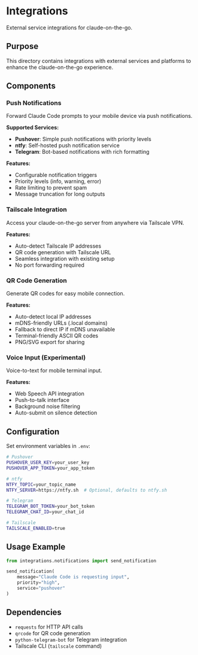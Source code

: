 # Integrations

External service integrations for claude-on-the-go.

## Purpose

This directory contains integrations with external services and platforms to enhance the claude-on-the-go experience.

## Components

### Push Notifications
Forward Claude Code prompts to your mobile device via push notifications.

**Supported Services:**
- **Pushover**: Simple push notifications with priority levels
- **ntfy**: Self-hosted push notification service
- **Telegram**: Bot-based notifications with rich formatting

**Features:**
- Configurable notification triggers
- Priority levels (info, warning, error)
- Rate limiting to prevent spam
- Message truncation for long outputs

### Tailscale Integration
Access your claude-on-the-go server from anywhere via Tailscale VPN.

**Features:**
- Auto-detect Tailscale IP addresses
- QR code generation with Tailscale URL
- Seamless integration with existing setup
- No port forwarding required

### QR Code Generation
Generate QR codes for easy mobile connection.

**Features:**
- Auto-detect local IP addresses
- mDNS-friendly URLs (.local domains)
- Fallback to direct IP if mDNS unavailable
- Terminal-friendly ASCII QR codes
- PNG/SVG export for sharing

### Voice Input (Experimental)
Voice-to-text for mobile terminal input.

**Features:**
- Web Speech API integration
- Push-to-talk interface
- Background noise filtering
- Auto-submit on silence detection

## Configuration

Set environment variables in `.env`:

```bash
# Pushover
PUSHOVER_USER_KEY=your_user_key
PUSHOVER_APP_TOKEN=your_app_token

# ntfy
NTFY_TOPIC=your_topic_name
NTFY_SERVER=https://ntfy.sh  # Optional, defaults to ntfy.sh

# Telegram
TELEGRAM_BOT_TOKEN=your_bot_token
TELEGRAM_CHAT_ID=your_chat_id

# Tailscale
TAILSCALE_ENABLED=true
```

## Usage Example

```python
from integrations.notifications import send_notification

send_notification(
    message="Claude Code is requesting input",
    priority="high",
    service="pushover"
)
```

## Dependencies

- `requests` for HTTP API calls
- `qrcode` for QR code generation
- `python-telegram-bot` for Telegram integration
- Tailscale CLI (`tailscale` command)
